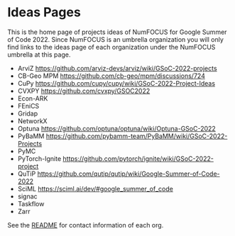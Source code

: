 # Ideas Pages

This is the home page of projects ideas of NumFOCUS for Google Summer of Code 2022.
Since NumFOCUS is an umbrella organization you will only find links to the ideas
page of each organization under the NumFOCUS umbrella at this page.

- ArviZ https://github.com/arviz-devs/arviz/wiki/GSoC-2022-projects
- CB-Geo MPM https://github.com/cb-geo/mpm/discussions/724
- CuPy https://github.com/cupy/cupy/wiki/GSoC-2022-Project-Ideas
- CVXPY https://github.com/cvxpy/GSOC2022
- Econ-ARK
- FEniCS
- Gridap
- NetworkX
- Optuna https://github.com/optuna/optuna/wiki/Optuna-GSoC-2022
- PyBaMM https://github.com/pybamm-team/PyBaMM/wiki/GSoC-2022-Projects
- PyMC
- PyTorch-Ignite https://github.com/pytorch/ignite/wiki/GSoC-2022-project
- QuTiP https://github.com/qutip/qutip/wiki/Google-Summer-of-Code-2022
- SciML https://sciml.ai/dev/#google_summer_of_code
- signac
- Taskflow
- Zarr


See the [README](https://github.com/numfocus/gsoc/blob/master/README.md#organizations-confirmed-under-numfocus-umbrella) for contact information of each org.

